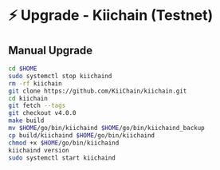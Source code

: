 # ⚡ Upgrade - Kiichain (Testnet)

## Manual Upgrade

```bash
cd $HOME
sudo systemctl stop kiichaind
rm -rf kiichain
git clone https://github.com/KiiChain/kiichain.git
cd kiichain
git fetch --tags
git checkout v4.0.0
make build
mv $HOME/go/bin/kiichaind $HOME/go/bin/kiichaind_backup
cp build/kiichaind $HOME/go/bin/kiichaind
chmod +x $HOME/go/bin/kiichaind
kiichaind version
sudo systemctl start kiichaind
```
